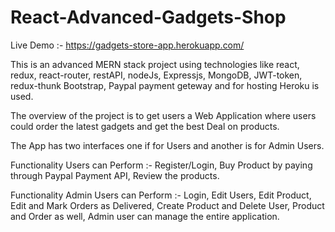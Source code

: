 # React-Advanced-Gadgets-Shop

Live Demo :- https://gadgets-store-app.herokuapp.com/

This is an advanced MERN stack project using technologies like react, redux, react-router, restAPI, nodeJs, Expressjs, MongoDB, JWT-token, redux-thunk
Bootstrap, Paypal payment geteway and for hosting Heroku is used.

The overview of the project is to get users a Web Application where users could order the latest gadgets and get the best Deal on products.

The App has two interfaces one if for Users and another is for Admin Users.

Functionality Users can Perform :- Register/Login, Buy Product by paying through Paypal Payment API, Review the products.

Functionality Admin Users can Perform :- Login, Edit Users, Edit Product, Edit and Mark Orders as Delivered,
Create Product and Delete User, Product and Order as well, Admin user can manage the entire application.
